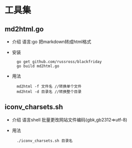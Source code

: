 工具集
=====

## md2html.go
- 介绍
    语言:go
    把markdown转成html格式
  
- 安装

        go get github.com/russross/blackfriday
        go build md2html.go

- 用法

        md2html -f 文件名 //转换单个文件
        md2html -d 目录名 //转换整个目录

## iconv_charsets.sh
- 介绍
    语言shell
    批量更改网站文件编码(gbk,gb2312=>utf-8)

- 用法

        ./iconv_charsets.sh 目录名
